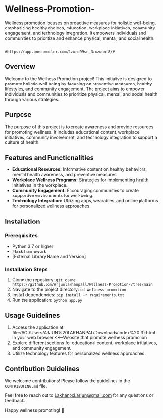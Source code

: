 # Wellness-Promotion-
Wellness promotion focuses on proactive measures for holistic well-being, emphasizing healthy choices, education, workplace initiatives, community engagement, and technology integration. It empowers individuals and communities to prioritize and enhance physical, mental, and social health.


                                             #https://app.onecompiler.com/3zxrd99sn_3zxzwanf8/#


## Overview

Welcome to the Wellness Promotion project! This initiative is designed to promote holistic well-being by focusing on preventive measures, healthy lifestyles, and community engagement. The project aims to empower individuals and communities to prioritize physical, mental, and social health through various strategies.

## Purpose

The purpose of this project is to create awareness and provide resources for promoting wellness. It includes educational content, workplace initiatives, community involvement, and technology integration to support a culture of health.

## Features and Functionalities

- **Educational Resources:** Informative content on healthy behaviors, mental health awareness, and preventive measures.
- **Workplace Wellness Programs:** Strategies for implementing health initiatives in the workplace.
- **Community Engagement:** Encouraging communities to create supportive environments for well-being.
- **Technology Integration:** Utilizing apps, wearables, and online platforms for personalized wellness approaches.

## Installation

### Prerequisites

- Python 3.7 or higher
- Flask framework
- [External Library Name and Version]

### Installation Steps

1. Clone the repository: `git clone https://github.com/Arjunlakhanpall/Wellness-Promotion-/tree/main`
2. Navigate to the project directory: `cd wellness-promotion`
3. Install dependencies: `pip install -r requirements.txt`
4. Run the application: `python app.py`

## Usage Guidelines

1. Access the application at file:///C:/Users/ARJUN%20LAKHANPAL/Downloads/index%20(3).html  in your web browser.<<--Website that promote wellness promotion
2. Explore different sections for educational content, workplace initiatives, and community engagement.
3. Utilize technology features for personalized wellness approaches.

## Contribution Guidelines

We welcome contributions! Please follow the guidelines in the `CONTRIBUTING.md` file.

Feel free to reach out to Lakhanpxl.arjun@gmail.com for any questions or feedback.

Happy wellness promoting! 🌱
